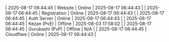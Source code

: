 | 2025-08-17 06:44:45 | Website | Online | 2025-08-17 06:44:43 |
| 2025-08-17 06:44:45 | Registration | Online | 2025-08-17 06:44:43 |
| 2025-08-17 06:44:45 | Auth Server | Online | 2025-08-17 06:44:43 |
| 2025-08-17 06:44:45 | Kezan (PvE) | Offline | 2025-08-03 17:58:02 |
| 2025-08-17 06:44:45 | Gurubashi (PvP) | Offline | N/A |
| 2025-08-17 06:44:45 | Cloudflare | Online | 2025-08-17 06:44:43 |
